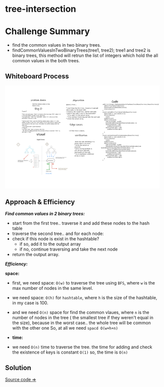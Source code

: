 # tree-intersection
# Challenge Summary

* find the common values in two binary trees.
* findCommonValuesInTwoBinaryTrees(tree1, tree2); tree1 and tree2 is binary trees, this method will retrun the list of integers which hold the all common values in the both trees.
## Whiteboard Process

![Whiteboard_firstRepeatedWord](./cc32updated.png)

## Approach & Efficiency

***Find common values in 2 binary trees:***

* start from the first tree.. traverse it and add these nodes to the hash table
* traverse the second tree.. and for each node:
* check if this node is exist in the hashtable?
  * if so, add it to the output array
  * if no, continue traversing and take the next node
* return the output array.


***Efficiency:***

**space:**

* first, we need space: `O(w)` to traverse the tree using `BFS`, where `w` is the max number of nodes in the same level.

* we need space: `O(h)` for `hashtable`, where `h` is the size of the hashtable, in my case is 100.

* and we need `O(n)` space for find the common vlaues, where `n` is the number of nodes in the tree ( the smallest tree if they weren't equal in the size), because in the worst case.. the whole tree will be common with the other one
  So, at all we need `spacd O(w+h+n)`


* **time:**

* we need `O(n)` time to traverse the tree.
  the time for adding and check the existence of keys is constant `O(1)` so, the time is `O(n)`
## Solution
[Source code =>](../app/src/main/java/treeIntersection/TreeIntersection.java)